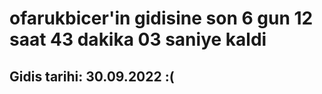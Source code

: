 # ofarukbicer'in gidisine son 6 gun 12 saat 43 dakika 03 saniye kaldi

## Gidis tarihi: 30.09.2022 :(